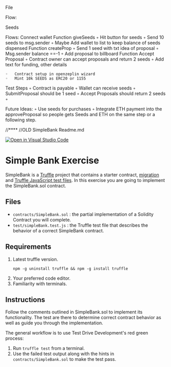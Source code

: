 File 

Flow:

Seeds

Flows:
Connect wallet
Function giveSeeds 
	◦	Hit button for seeds
	◦	Send 10 seeds to msg.sender
	◦	Maybe Add wallet to list to keep balance of seeds dispensed
Function createProp
	◦	Send 1 seed with txt idea of proposal
	◦	Msg.sender balance ==-1
	◦	Add proposal to billboard
Function Accept Proposal
	◦	Contract owner can accept proposals and return 2 seeds
	◦	Add text for funding, other details 


	◦	Contract setup in openzeplin wizard
	◦	Mint 10k SEEDS as ERC20 or 1155

Test Steps
	◦	Contract is payable 
	◦	Wallet can receive seeds
	◦	SubmitProposal should be 1 seed
	◦	Accept Proposals should return 2 seeds
	◦	


Future Ideas:
	◦	Use seeds for purchases 
	◦	Integrate ETH payment into the approveProposal so people gets Seeds and ETH on the same step or a following step. 


//****
//OLD SimpleBank Readme.md




[![Open in Visual Studio Code](https://classroom.github.com/assets/open-in-vscode-f059dc9a6f8d3a56e377f745f24479a46679e63a5d9fe6f495e02850cd0d8118.svg)](https://classroom.github.com/online_ide?assignment_repo_id=5784532&assignment_repo_type=AssignmentRepo)
# Simple Bank Exercise

SimpleBank is a [Truffle](https://www.trufflesuite.com/) project that contains
a starter contract,
[migration](https://www.trufflesuite.com/docs/truffle/getting-started/running-migrations#migration-files)
and [Truffle JavaScript test
files](https://www.trufflesuite.com/docs/truffle/testing/writing-tests-in-javascript).
In this exercise you are going to implement the SimpleBank.sol contract.

## Files

  * `contracts/SimpleBank.sol`
    : the partial implementation of a Solidity Contract you will complete. 
  * `test/simpleBank.test.js`
    : the Truffle test file that describes the behavior of a correct SimpleBank
    contract.

## Requirements
  1. Latest truffle version.
     ```console
     npm -g uninstall truffle && npm -g install truffle
     ```
  1. Your preferred code editor.
  1. Familiarity with terminals.

## Instructions

Follow the comments outlined in SimpleBank.sol to implement its
functionality. The test are there to determine correct contract behavior as
well as guide you through the implementation. 

The general workflow is to use Test Drive Development's red green process:
  1. Run `truffle test` from a terminal.
  2. Use the failed test output along with the hints in
     `contracts/SimpleBank.sol` to make the test pass.

<!-- <details><summary>Video: Run a test example</summary>

[![asciicast](https://asciinema.org/a/u3oXwF8qKruSN81sm8MGsmTf0.png)](https://asciinema.org/a/u3oXwF8qKruSN81sm8MGsmTf0)

</details> -->

